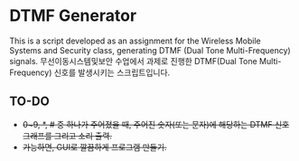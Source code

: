 # DTMF Generator

This is a script developed as an assignment for the Wireless Mobile Systems and Security class, generating DTMF (Dual Tone Multi-Frequency) signals.
 무선이동시스템및보안 수업에서 과제로 진행한 DTMF(Dual Tone Multi-Frequency) 신호를 발생시키는 스크립트입니다.

## TO-DO
- ~~0~9, *, # 중 하나가 주어졌을 때, 주어진 숫자(또는 문자)에 해당하는 DTMF 신호 그래프를 그리고 소리 출력.~~
- ~~가능하면, GUI로 깔끔하게 프로그램 만들기.~~